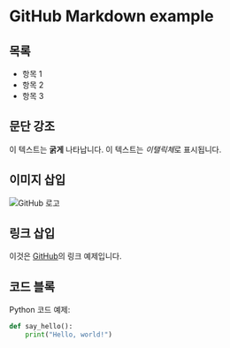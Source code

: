 # GitHub Markdown example

## 목록
- 항목 1
- 항목 2
- 항목 3

## 문단 강조
이 텍스트는 **굵게** 나타납니다.
이 텍스트는 *이탤릭체*로 표시됩니다.

## 이미지 삽입
![GitHub 로고](https://github.githubassets.com/images/modules/logos_page/Octocat.png)

## 링크 삽입
이것은 [GitHub](https://github.com/)의 링크 예제입니다.

## 코드 블록
Python 코드 예제:
```python
def say_hello():
    print("Hello, world!")

